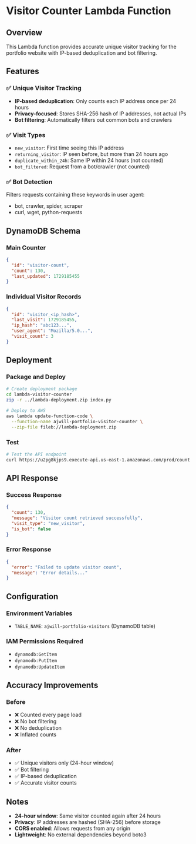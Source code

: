 # Visitor Counter Lambda Function

## Overview
This Lambda function provides accurate unique visitor tracking for the portfolio website with IP-based deduplication and bot filtering.

## Features

### ✅ Unique Visitor Tracking
- **IP-based deduplication**: Only counts each IP address once per 24 hours
- **Privacy-focused**: Stores SHA-256 hash of IP addresses, not actual IPs
- **Bot filtering**: Automatically filters out common bots and crawlers

### ✅ Visit Types
- `new_visitor`: First time seeing this IP address
- `returning_visitor`: IP seen before, but more than 24 hours ago
- `duplicate_within_24h`: Same IP within 24 hours (not counted)
- `bot_filtered`: Request from a bot/crawler (not counted)

### ✅ Bot Detection
Filters requests containing these keywords in user agent:
- bot, crawler, spider, scraper
- curl, wget, python-requests

## DynamoDB Schema

### Main Counter
```json
{
  "id": "visitor-count",
  "count": 130,
  "last_updated": 1729185455
}
```

### Individual Visitor Records
```json
{
  "id": "visitor_<ip_hash>",
  "last_visit": 1729185455,
  "ip_hash": "abc123...",
  "user_agent": "Mozilla/5.0...",
  "visit_count": 3
}
```

## Deployment

### Package and Deploy
```bash
# Create deployment package
cd lambda-visitor-counter
zip -r ../lambda-deployment.zip index.py

# Deploy to AWS
aws lambda update-function-code \
  --function-name ajwill-portfolio-visitor-counter \
  --zip-file fileb://lambda-deployment.zip
```

### Test
```bash
# Test the API endpoint
curl https://u2pg8kjps9.execute-api.us-east-1.amazonaws.com/prod/count
```

## API Response

### Success Response
```json
{
  "count": 130,
  "message": "Visitor count retrieved successfully",
  "visit_type": "new_visitor",
  "is_bot": false
}
```

### Error Response
```json
{
  "error": "Failed to update visitor count",
  "message": "Error details..."
}
```

## Configuration

### Environment Variables
- `TABLE_NAME`: `ajwill-portfolio-visitors` (DynamoDB table)

### IAM Permissions Required
- `dynamodb:GetItem`
- `dynamodb:PutItem`
- `dynamodb:UpdateItem`

## Accuracy Improvements

### Before
- ❌ Counted every page load
- ❌ No bot filtering
- ❌ No deduplication
- ❌ Inflated counts

### After
- ✅ Unique visitors only (24-hour window)
- ✅ Bot filtering
- ✅ IP-based deduplication
- ✅ Accurate visitor counts

## Notes

- **24-hour window**: Same visitor counted again after 24 hours
- **Privacy**: IP addresses are hashed (SHA-256) before storage
- **CORS enabled**: Allows requests from any origin
- **Lightweight**: No external dependencies beyond boto3
